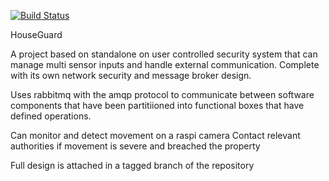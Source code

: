 [![Build Status](https://dev.azure.com/simoncrowther95/simoncrowther95/_apis/build/status/Rubber-Duck-999.HouseGuard?branchName=master)](https://dev.azure.com/simoncrowther95/simoncrowther95/_build/latest?definitionId=6&branchName=master)


HouseGuard

A project based on standalone on user controlled security system that can manage multi sensor inputs and handle external communication. Complete with its own network security and message broker design. 

Uses rabbitmq with the amqp protocol to communicate between software components that have been partitiioned into functional boxes that have defined operations.

Can monitor and detect movement on a raspi camera
Contact relevant authorities if movement is severe and breached the property

Full design is attached in a tagged branch of the repository
